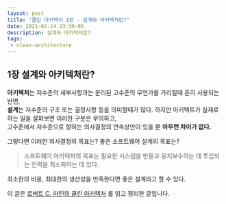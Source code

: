 ```yaml
---
layout: post   
title: "클린 아키텍처 1장 - 설계와 아키텍처란?"   
date: 2021-02-14 23:30:05   
description: 설계와 아키텍처란?   
tags: 
 - clean-architecture
---
```


## 1장 설계와 아키텍처란?

**아키텍처**는 저수준의 세부사항과는 분리된 고수준의 무언가를 가리킬때 흔히 사용되는 반면,   
**설계**는 저수준의 구조 또는 결정사항 등을 의미할때가 많다. 하지만 아키텍트가 실제로 하는 일을 살펴보면 이러한 구분은 무의하고,   
고수준에서 저수준으로 향하는 의사결정의 연속상만이 있을 뿐 **아무런 차이가 없다.** 

그렇다면 이러한 의사결정의 목표는? 좋은 소프트웨어 설계의 목표는?
> 소프트웨어 아키텍처의 목표는 필요한 시스템을 만들고 유지보수하는 데 투입되는 인력을 최소화하는 데 있다.

최소한의 비용, 최대한의 생산성을 만족한다면 좋은 설계라고 할 수 있다.  

이 글은 [로버트 C. 마틴의 클린 아키텍처](https://blog.insightbook.co.kr/2019/08/08/%ED%81%B4%EB%A6%B0-%EC%95%84%ED%82%A4%ED%85%8D%EC%B2%98/) 를 읽고 정리한 글입니다.